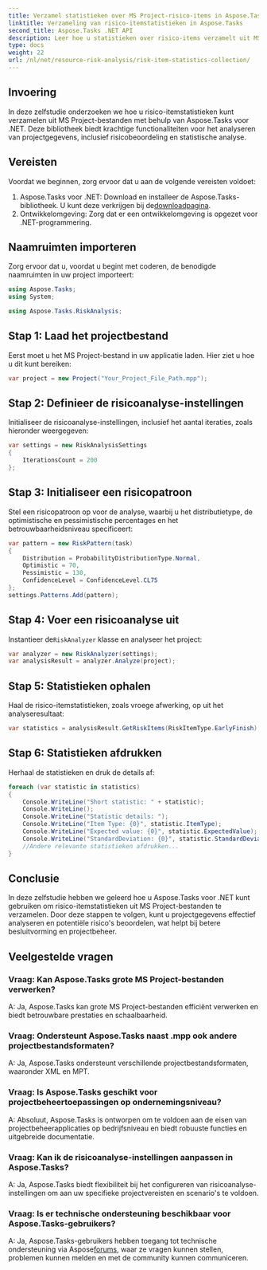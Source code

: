 ```yaml
---
title: Verzamel statistieken over MS Project-risico-items in Aspose.Tasks
linktitle: Verzameling van risico-itemstatistieken in Aspose.Tasks
second_title: Aspose.Tasks .NET API
description: Leer hoe u statistieken over risico-items verzamelt uit MS Project-bestanden met behulp van Aspose.Tasks voor .NET. Verbeter uw projectmanagementmogelijkheden.
type: docs
weight: 22
url: /nl/net/resource-risk-analysis/risk-item-statistics-collection/
---
```

## Invoering
In deze zelfstudie onderzoeken we hoe u risico-itemstatistieken kunt verzamelen uit MS Project-bestanden met behulp van Aspose.Tasks voor .NET. Deze bibliotheek biedt krachtige functionaliteiten voor het analyseren van projectgegevens, inclusief risicobeoordeling en statistische analyse.
## Vereisten
Voordat we beginnen, zorg ervoor dat u aan de volgende vereisten voldoet:
1. Aspose.Tasks voor .NET: Download en installeer de Aspose.Tasks-bibliotheek. U kunt deze verkrijgen bij de[downloadpagina](https://releases.aspose.com/tasks/net/).
2. Ontwikkelomgeving: Zorg dat er een ontwikkelomgeving is opgezet voor .NET-programmering.

## Naamruimten importeren
Zorg ervoor dat u, voordat u begint met coderen, de benodigde naamruimten in uw project importeert:
```csharp
using Aspose.Tasks;
using System;

using Aspose.Tasks.RiskAnalysis;

```
## Stap 1: Laad het projectbestand
Eerst moet u het MS Project-bestand in uw applicatie laden. Hier ziet u hoe u dit kunt bereiken:
```csharp
var project = new Project("Your_Project_File_Path.mpp");
```
## Stap 2: Definieer de risicoanalyse-instellingen
Initialiseer de risicoanalyse-instellingen, inclusief het aantal iteraties, zoals hieronder weergegeven:
```csharp
var settings = new RiskAnalysisSettings
{
    IterationsCount = 200
};
```
## Stap 3: Initialiseer een risicopatroon
Stel een risicopatroon op voor de analyse, waarbij u het distributietype, de optimistische en pessimistische percentages en het betrouwbaarheidsniveau specificeert:
```csharp
var pattern = new RiskPattern(task)
{
    Distribution = ProbabilityDistributionType.Normal,
    Optimistic = 70,
    Pessimistic = 130,
    ConfidenceLevel = ConfidenceLevel.CL75
};
settings.Patterns.Add(pattern);
```
## Stap 4: Voer een risicoanalyse uit
 Instantieer de`RiskAnalyzer` klasse en analyseer het project:
```csharp
var analyzer = new RiskAnalyzer(settings);
var analysisResult = analyzer.Analyze(project);
```
## Stap 5: Statistieken ophalen
Haal de risico-itemstatistieken, zoals vroege afwerking, op uit het analyseresultaat:
```csharp
var statistics = analysisResult.GetRiskItems(RiskItemType.EarlyFinish);
```
## Stap 6: Statistieken afdrukken
Herhaal de statistieken en druk de details af:
```csharp
foreach (var statistic in statistics)
{
    Console.WriteLine("Short statistic: " + statistic);
    Console.WriteLine();
    Console.WriteLine("Statistic details: ");
    Console.WriteLine("Item Type: {0}", statistic.ItemType);
    Console.WriteLine("Expected value: {0}", statistic.ExpectedValue);
    Console.WriteLine("StandardDeviation: {0}", statistic.StandardDeviation);
    //Andere relevante statistieken afdrukken...
}
```

## Conclusie
In deze zelfstudie hebben we geleerd hoe u Aspose.Tasks voor .NET kunt gebruiken om risico-itemstatistieken uit MS Project-bestanden te verzamelen. Door deze stappen te volgen, kunt u projectgegevens effectief analyseren en potentiële risico's beoordelen, wat helpt bij betere besluitvorming en projectbeheer.

## Veelgestelde vragen
### Vraag: Kan Aspose.Tasks grote MS Project-bestanden verwerken?
A: Ja, Aspose.Tasks kan grote MS Project-bestanden efficiënt verwerken en biedt betrouwbare prestaties en schaalbaarheid.
### Vraag: Ondersteunt Aspose.Tasks naast .mpp ook andere projectbestandsformaten?
A: Ja, Aspose.Tasks ondersteunt verschillende projectbestandsformaten, waaronder XML en MPT.
### Vraag: Is Aspose.Tasks geschikt voor projectbeheertoepassingen op ondernemingsniveau?
A: Absoluut, Aspose.Tasks is ontworpen om te voldoen aan de eisen van projectbeheerapplicaties op bedrijfsniveau en biedt robuuste functies en uitgebreide documentatie.
### Vraag: Kan ik de risicoanalyse-instellingen aanpassen in Aspose.Tasks?
A: Ja, Aspose.Tasks biedt flexibiliteit bij het configureren van risicoanalyse-instellingen om aan uw specifieke projectvereisten en scenario's te voldoen.
### Vraag: Is er technische ondersteuning beschikbaar voor Aspose.Tasks-gebruikers?
 A: Ja, Aspose.Tasks-gebruikers hebben toegang tot technische ondersteuning via Aspose[forums](https://forum.aspose.com/c/tasks/15), waar ze vragen kunnen stellen, problemen kunnen melden en met de community kunnen communiceren.